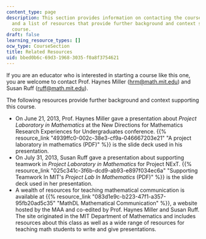 ```yaml
---
content_type: page
description: This section provides information on contacting the course professor
  and a list of resources that provide further background and context supporting the
  course.
draft: false
learning_resource_types: []
ocw_type: CourseSection
title: Related Resources
uid: bbed0b6c-69d3-1968-3035-f0a8f3754621
---
```

If you are an educator who is interested in starting a course like this one, you are welcome to contact Prof. Haynes Miller (hrm@math.mit.edu) and Susan Ruff (ruff@math.mit.edu).

The following resources provide further background and context supporting this course.

- On June 21, 2013, Prof. Haynes Miller gave a presentation about *Project Laboratory in Mathematics* at the New Directions for Mathematics Research Experiences for Undergraduates conference. {{% resource_link "4939ffc0-002c-38e3-cf9a-046667203e21" "A project laboratory in mathematics (PDF)" %}} is the slide deck used in his presentation.
- On July 31, 2013, Susan Ruff gave a presentation about supporting teamwork in *Project Laboratory in Mathematics* for Project NExT. {{% resource_link "025c341c-3f6b-dcd9-ab93-e897f034ec6a" "Supporting Teamwork In MIT's *Project Lab In Mathematics* (PDF)" %}} is the slide deck used in her presentation.
- A wealth of resources for teaching mathematical communication is available at {{% resource_link "083d1e9c-b223-47f1-a357-95fb20ad5c35" "MathDL Mathematical Communication" %}}, a website hosted by the MAA and co-edited by Prof. Haynes Miller and Susan Ruff. The site originated in the MIT Department of Mathematics and includes resources about this class as well as a wide range of resources for teaching math students to write and give presentations.